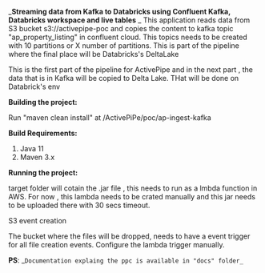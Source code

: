 _**Streaming data from Kafka to Databricks using Confluent Kafka, Databricks workspace and live tables**
 _
 This application reads data from S3 bucket s3://activepipe-poc and copies the content to kafka topic "ap_property_listing" in 
 confluent cloud. This topics needs to be created with 10 partitions or X number of partitions. 
 This is part of the pipeline  where the final place will be Databricks's DeltaLake
 
 This is the first part of the pipeline for ActivePipe and in the next part , the data that is in Kafka will be 
 copied to Delta Lake. THat will be done on Databrick's env
 
 **Building the project:**
 
 Run "maven clean install" at /ActivePiPe/poc/ap-ingest-kafka
 
 **Build Requirements:**
 1. Java 11
 2. Maven 3.x
 
 
 **Running the project:**
 
 target folder will cotain the .jar file , this needs to run as a lmbda function in AWS. For now , this lambda needs
 to be crated manually and this jar needs to be uploaded there with 30 secs timeout. 
 
 S3 event creation
 
 The bucket where the files will be dropped, needs to have a event trigger for all file creation events. Configure the lambda trigger
 manually.
 
 
 **PS**: _`Documentation explaing the ppc is available in "docs" folder_ `
